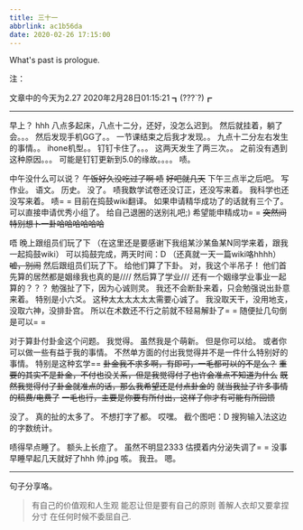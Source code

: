 ```yaml
---
title: 三十一
abbrlink: ac1b56da
date: 2020-02-26 17:15:00
---
```

What's past is prologue.

<!--more-->注：
文章中的今天为2.27
2020年2月28日01:15:21
┓(???`?)┏


----------
早上？
hhh
八点多起床，八点十二分，还好，没怎么迟到。
然后就挂着，躺了会。。。
然后发现手机GG了。。
一节课结束之后我才发现。。
九点十二分左右发生的事情。。
ihone机型。。
钉钉卡住了。。。
这两天发生了两三次。。
之前没有遇到这种原因。。。
可能是钉钉更新到5.0的缘故。。。。
啧。

中午没什么可以说？
~~午饭好久没吃过了啊 啧~~
~~好吧就几天~~
下午三点半之后吧。
写作业。
语文。
历史。
没了。
啧我数学试卷还没订正，还没写来着。
我科学也还没写来着。
啧= =
目前在捣鼓wiki翻译。
如果申请精华成功了的话就有三个了。
可以直接申请优秀小组了。
给自己退圈的送别礼吧;)
希望能申精成功= =
~~突然间特别想卜一卦哈哈哈哈哈哈~~

唔
晚上跟组员们玩了下
（在这里还是要感谢下我组某沙某鱼某N同学来着，跟我一起捣鼓wiki）
可以捣鼓完成，两天时间：D
（还真就一天一篇wiki咯hhhh）
~~嘘，别闹~~
然后跟组员们玩了下。
给他们算了下卦。
对，我这个半吊子！
他们首先算的居然都是姻缘我也真的是////
然后算了学业///
还有一个姻缘学业事业一起算的？？？
勉强扯了下，因为心诚则灵。
我还不会断卦来着，只会勉强说出卦意来着。
特别是小六爻。
这种太太太太太太需要心诚了。
我没取天干，没用地支，没取六神，没排卦宫。
所以在术数还不行之前就不轻易解卦了= =
随便扯几句倒是可以= =

对于算卦付卦金这个问题。
我觉得。
虽然我是个萌新。
但是你可以给。
或者你可以做一些有益于我的事情。
不然单方面的付出我觉得并不是一件什么特别好的事情。
特别是这种玄学==
~~卦金我不求多啊，有即可，一毛都可以的不是么？~~
~~重要的其实不是卦金，不付也没关系，但是我觉得付了也许会准点不知道为什么~~
~~既然我觉得付了卦金就准点的话，那么我希望还是付点卦金的~~
~~就当我扯了许多事情的稿费/电费了~~
~~一毛也行，主要是你要有所付出，这样子你才有可能有所回馈~~

没了。
真的扯的太多了。
不想打字了都。
哎嘿。
截个图吧：D
搜狗输入法这边的字数统计。

啧得早点睡了。
额头上长痘了。
虽然不明显2333
估摸着内分泌失调了= =
没事早睡早起几天就好了hhh
帅.jpg
咳。
我丑。
嗯。


----------
句子分享咯。

> 有自己的价值观和人生观
> 能忍让但是要有自己的原则
> 善解人衣却又要拿捏分寸
> 在任何时候不委屈自己.

